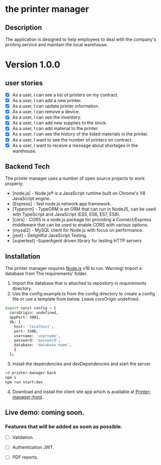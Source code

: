# the printer manager

## Description

The application is designed to help employees to deal with the company's printing service and maintain the local
warehouse.

# Version 1.0.0

## user stories

* [x] As a user, I can see a list of printers on my contract.
* [x] As a user, I can add a new printer.
* [x] As a user, I can update printer information.
* [x] As a user, I can remove a device.
* [x] As a user, I can see the inventory.
* [x] As a user, I can add new supplies to the stock.
* [x] As a user, I can add material to the printer.
* [x] As a user, I can see the history of the listed materials in the printer.
* [x] As a user, I want to see the number of printers on contract.
* [x] As a user, I want to receive a message about shortages in the warehouse.

## Backend Tech

The printer manager uses a number of open source projects to work properly:

- [node.js] - Node.js® is a JavaScript runtime built on Chrome's V8 JavaScript engine.
- [Express] - fast node.js network app framework.
- [Typeorm] - TypeORM is an ORM that can run in NodeJS, can be used with TypeScript and JavaScript (ES5, ES6, ES7, ES8).
- [cors] - CORS is a node.js package for providing a Connect/Express middleware that can be used to enable CORS with
  various options.
- [mysql2] - MySQL client for Node.js with focus on performance.
- [jest] - Delightful JavaScript Testing.
- [supertest] -SuperAgent driven library for testing HTTP servers

## Installation

The printer manager requires [Node.js](https://nodejs.org/) v16 to run.
Warning! Import a database from The requirements' folder.

1. Import the database that is attached to repository in requirements directory.
2. Use the config.example.ts from the config directory to create a config file or use a template from below. Leave
   corsOrigin undefined.

```sh
export const config = { 
  corsOrigin: undefined, 
  appPort: 3001, 
  db: { 
    host: 'localhost', 
    port: 3306,
    username: 'username',
    password: 'password',
    database: 'database name', 
    } 
  };
```

3. Install the dependencies and devDependencies and start the server.

```sh
cd printer-manager-back
npm i
npm run start:dev
```

4. Download and install the client site app which is available
   at [Printer-manager-front](https://github.com/BTchorzewski/pantry-front).

## Live demo: coming soon.

### Features that will be added as soon as possible.

* [ ] Validation.
* [ ] Authentication JWT.
* [ ] PDF reports.

